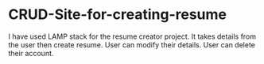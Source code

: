 # CRUD-Site-for-creating-resume

I have used LAMP stack for the resume creator project.
It takes details from the user then create resume.
User can modify their details.
User can delete their account.
